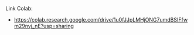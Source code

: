 Link Colab:

* https://colab.research.google.com/drive/1u0fJJpLMHjONG7umdBSIFfwm29nvj_nE?usp=sharing
